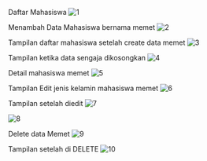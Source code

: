 Daftar Mahasiswa
![1](https://github.com/user-attachments/assets/782025b7-3c72-41a3-9080-974ead4288dd)

Menambah Data Mahasiswa bernama memet
![2](https://github.com/user-attachments/assets/ee4c0b44-02da-4263-87dc-d499f1e472fd)

Tampilan daftar mahasiswa setelah create data memet
![3](https://github.com/user-attachments/assets/365f1b7f-a66f-47a5-811d-7f27acf7d526)


Tampilan ketika data sengaja dikosongkan
![4](https://github.com/user-attachments/assets/dba4ab36-6679-463a-bc9e-ce509cc6b9ce)


Detail mahasiswa memet
![5](https://github.com/user-attachments/assets/ae236e4d-7f35-48f4-ae0e-373867f34280)


Tampilan Edit jenis kelamin mahasiswa memet
![6](https://github.com/user-attachments/assets/30ecfe99-3196-44a2-a693-12ba64129574)


Tampilan setelah diedit
![7](https://github.com/user-attachments/assets/41687f66-800a-48cb-8175-ca9ddecf2655)


![8](https://github.com/user-attachments/assets/5acbd5f6-4490-41bc-af6f-782516af76ed)


Delete data Memet
![9](https://github.com/user-attachments/assets/922481ee-5355-4c24-99ac-f3626611f6e2)

Tampilan setelah di DELETE
![10](https://github.com/user-attachments/assets/0fffa487-78a9-41ff-8d08-43bfab0324af)


